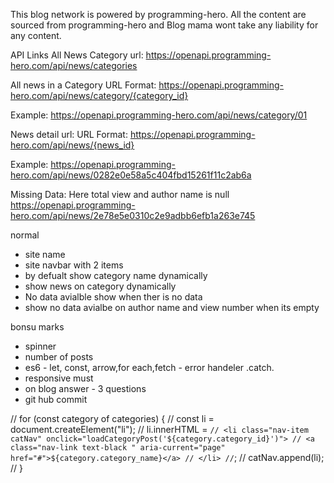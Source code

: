 This blog network is powered by programming-hero. All the content are sourced from programming-hero and Blog mama wont take any liability for any content.

API Links
All News Category
url: https://openapi.programming-hero.com/api/news/categories

All news in a Category
URL Format: https://openapi.programming-hero.com/api/news/category/{category_id}

Example: https://openapi.programming-hero.com/api/news/category/01

News detail url:
URL Format: https://openapi.programming-hero.com/api/news/{news_id}

Example: https://openapi.programming-hero.com/api/news/0282e0e58a5c404fbd15261f11c2ab6a

Missing Data:
Here total view and author name is null https://openapi.programming-hero.com/api/news/2e78e5e0310c2e9adbb6efb1a263e745

normal

- site name
- site navbar with 2 items
- by defualt show category name dynamically
- show news on category dynamically
- No data avialble show when ther is no data
- show no data avialbe on author name and view number when its empty

bonsu marks

- spinner
- number of posts
- es6 - let, const, arrow,for each,fetch - error handeler .catch.
- responsive must
- on blog answer - 3 questions
- git hub commit

// for (const category of categories) {
// const li = document.createElement("li");
// li.innerHTML = ` // <li class="nav-item catNav" onclick="loadCategoryPost('${category.category_id}')"> // <a class="nav-link text-black " aria-current="page" href="#">${category.category_name}</a> // </li> // `;
// catNav.append(li);
// }
